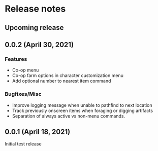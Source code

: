 # Release notes

## Upcoming release

## 0.0.2 (April 30, 2021)
### Features
* Co-op menu
* Co-op farm options in character customization menu
* Add optional number to nearest item command

### Bugfixes/Misc
* Improve logging message when unable to pathfind to next location
* Track previously onscreen items when foraging or digging artifacts
* Separation of always active vs non-menu commands.

## 0.0.1 (April 18, 2021)
Initial test release
